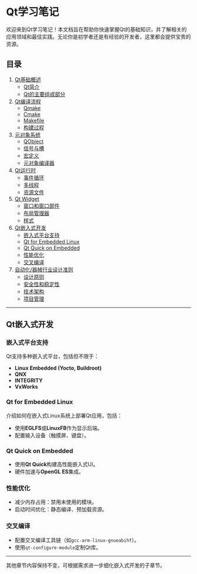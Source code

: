 # Qt学习笔记

欢迎来到Qt学习笔记！本文档旨在帮助你快速掌握Qt的基础知识，并了解相关的应用领域和最佳实践。无论你是初学者还是有经验的开发者，这里都会提供宝贵的资源。

## 目录

1. [Qt基础概述](#qt基础概述)
   - [Qt简介](#qt简介)
   - [Qt的主要组成部分](#qt的主要组成部分)
2. [Qt编译流程](#qt编译流程)
   - [Qmake](#qmake)
   - [Cmake](#cmake)
   - [Makefile](#makefile)
   - [构建过程](#构建过程)
3. [元对象系统](#元对象系统)
   - [QObject](#qobject)
   - [信号与槽](#信号与槽)
   - [宏定义](#宏定义)
   - [元对象编译器](#元对象编译器)
4. [Qt运行时](#Qt运行时)
   - [事件循环](#事件循环)
   - [多线程](#多线程)
   - [资源文件](#资源文件)
5. [Qt Widget](#qt-widget)
   - [窗口和窗口部件](#窗口和窗口部件)
   - [布局管理器](#布局管理器)
   - [样式](#样式)
6. [Qt嵌入式开发](#qt嵌入式开发)
   - [嵌入式平台支持](#嵌入式平台支持)
   - [Qt for Embedded Linux](#qt-for-embedded-linux)
   - [Qt Quick on Embedded](#qt-quick-on-embedded)
   - [性能优化](#性能优化)
   - [交叉编译](#交叉编译)
7. [自动化/器械行业设计准则](#自动化/器械行业设计准则)
   - [设计原则](#设计原则)
   - [安全性和稳定性](#安全性和稳定性)
   - [技术架构](#技术架构)
   - [项目管理](#项目管理)

---

## Qt嵌入式开发

### 嵌入式平台支持
Qt支持多种嵌入式平台，包括但不限于：
- **Linux Embedded (Yocto, Buildroot)**
- **QNX**
- **INTEGRITY**
- **VxWorks**

### Qt for Embedded Linux
介绍如何在嵌入式Linux系统上部署Qt应用，包括：
- 使用**EGLFS**或**LinuxFB**作为显示后端。
- 配置输入设备（触摸屏、键盘）。

### Qt Quick on Embedded
- 使用**Qt Quick**构建高性能嵌入式UI。
- 硬件加速与**OpenGL ES**集成。

### 性能优化
- 减少内存占用：禁用未使用的模块。
- 启动时间优化：静态编译、预加载资源。

### 交叉编译
- 配置交叉编译工具链（如`gcc-arm-linux-gnueabihf`）。
- 使用`qt-configure-module`定制Qt库。

---

其他章节内容保持不变，可根据需求进一步细化嵌入式开发的子章节。